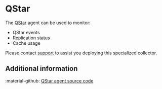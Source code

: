 # QStar

The [QStar](https://www.qstar.com/) agent can be used to monitor:

- QStar events
- Replication status
- Cache usage

Please contact [support](../../support/index.md) to assist you deploying this specialized collector.

## Additional information

:material-github: [QStar agent source code](https://github.com/infrasonar/qstar-agent)